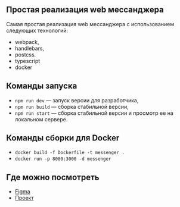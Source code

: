 ## Простая реализация web мессанджера

Самая простая реализация web мессанджера с использованием следующих технологий:
- webpack,
- handlebars,
- postcss.
- typescript
- docker

## Команды запуска

- `npm run dev` — запуск версии для разработчика,
- `npm run build` — сборка стабильной версии,
- `npm run start` — сборка стабильной версии и просмотр ее на локальном сервере.

## Команды сборки для Docker
- `docker build -f Dockerfile -t messenger .`
- `docker run -p 8080:3000 -d messenger`

## Где можно посмотреть

- [Figma](https://www.figma.com/file/47UCaSNkcfBNP2GuZaJS8p/web-messanger-v1?node-id=1%3A102)
- [Проект](https://sparkly-madeleine-29e503.netlify.app)
